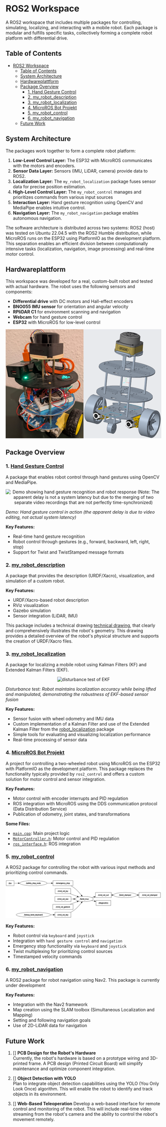 # ROS2 Workspace

A ROS2 workspace that includes multiple packages for controlling, simulating, localizing, and interacting with a mobile robot. Each package is modular and fulfills specific tasks, collectively forming a complete robot platform with differential drive.

## Table of Contents
- [ROS2 Workspace](#ros2-workspace)
  - [Table of Contents](#table-of-contents)
  - [System Architecture](#system-architecture)
  - [Hardwareplattform](#hardwareplattform)
  - [Package Overview](#package-overview)
    - [1. Hand Gesture Control](#1-hand-gesture-control)
    - [2. my\_robot\_description](#2-my_robot_description)
    - [3. my\_robot\_localization](#3-my_robot_localization)
    - [4. MicroROS Bot Projekt](#4-microros-bot-projekt)
    - [5. my\_robot\_control](#5-my_robot_control)
    - [6. my\_robot\_navigation](#6-my_robot_navigation)
  - [Future Work](#future-work)


## System Architecture

The packages work together to form a complete robot platform:

1. **Low-Level Control Layer:** The ESP32 with MicroROS communicates with the motors and encoders. 
2. **Sensor Data Layer:** Sensors (IMU, LiDAR, camera) provide data to ROS2.
3. **Localization Layer:** The `my_robot_localization` package fuses sensor data for precise position estimation.
4. **High-Level Control Layer:** The `my_robot_control` manages and prioritizes commands from various input sources
5. **Interaction Layer:** Hand gesture recognition using OpenCV and MediaPipe enables intuitive control.
6. **Navigation Layer:** The `my_robot_navigation` package enables autonomous navigation.

The software architecture is distributed across two systems: ROS2 (host) was tested on Ubuntu 22.04.5 with the ROS2 Humble distribution, while MicroROS runs on the ESP32 using PlatformIO as the development platform. This separation enables an efficient division between computationally intensive tasks (localization, navigation, image processing) and real-time motor control.

## Hardwareplattform

This workspace was developed for a real, custom-built robot and tested with actual hardware. The robot uses the following sensors and components:

- **Differential drive** with DC motors and Hall-effect encoders
- **BNO055 IMU sensor** for orientation and angular velocity
- **RPliDAR C1** for environment scanning and navigation
- **Webcam** for hand gesture control
- **ESP32** with MicroROS for low-level control


<p align="center">
<img src="./figures/roboter.png">
</p>

## Package Overview

### 1. [Hand Gesture Control](src/hand_gesture_control/README.md)
A package that enables robot control through hand gestures using OpenCV and MediaPipe.

<p align="center">
  <img src="src/hand_gesture_control/images/Demo.gif" alt="Demo showing hand gesture recognition and robot response (Note: The apparent delay is not a system latency but due to the merging of two separate video recordings that are not perfectly time-synchronized)">

  <em>Demo: Hand gesture control in action (the apparent delay is due to video editing, not actual system latency)</em>
</p>

**Key Features:**
- Real-time hand gesture recognition
- Robot control through gestures (e.g., forward, backward, left, right, stop)
- Support for Twist and TwistStamped message formats

### 2. [my_robot_description](src/my_robot_description/README.md)

A package that provides the description (URDF/Xacro), visualization, and simulation of a custom robot.

**Key Features:**
- URDF/Xacro-based robot description
- RViz visualization
- Gazebo simulation
- Sensor integration (LiDAR, IMU)


This package includes a technical drawing [technical drawing](src/my_robot_description/technische_zeichnung.pdf), that clearly and comprehensively illustrates the robot's geometry. This drawing provides a detailed overview of the robot's physical structure and supports the creation of URDF/Xacro files.

### 3. [my_robot_localization](src/my_robot_localization/README.md)
A package for localizing a mobile robot using Kalman Filters (KF) and Extended Kalman Filters (EKF).

<p align="center">
  <img src="src/my_robot_localization/figures/disturbance_test.gif" alt="disturbance test of EKF">

  <em>Disturbance test: Robot maintains localization accuracy while being lifted and manipulated, demonstrating the robustness of EKF-based sensor fusion</em>
</p>

**Key Features:**
- Sensor fusion with wheel odometry and IMU data
- Custom implementation of a Kalman Filter and use of the Extended Kalman Filter from the [robot_localization](https://github.com/cra-ros-pkg/robot_localization) package
- Simple tools for evaluating and visualizing localization performance
- Real-time processing of sensor data

### 4. [MicroROS Bot Projekt](src/micorRos_bot/README.md)

A project for controlling a two-wheeled robot using MicroROS on the ESP32 with PlatformIO as the development platform. This package replaces the functionality typically provided by `ros2_control` and offers a custom solution for motor control and sensor integration.

**Key Features:**
- Motor control with encoder interrupts and PID regulation
- ROS integration with MicroROS using the DDS communication protocol (Data Distribution Service)
- Publication of odometry, joint states, and transformations

**Some Files:**
- [`main.cpp`](src/micorRos_bot/src/main.cpp): Main project logic
- [`MotorController.h`](src/micorRos_bot/include/MotorController.h): Motor control and PID regulation
- [`ros_interface.h`](src/micorRos_bot/include/ros_interface.h): ROS integration

### 5. [my_robot_control](src/my_robot_control/README.md)
A ROS2 package for controlling the robot with various input methods and prioritizing control commands.

<p align="center">
<img src="src/my_robot_control/images/rosgraph.png">
</p>

**Key Features:**
- Robot control via `keyboard` and `joystick`
- Integration with `hand gesture control` and `navigation`
- Emergency stop functionality via `keyboard` and `joystick`
- Twist multiplexing for prioritizing control sources
- Timestamped velocity commands


### 6. [my_robot_navigation](src/my_robot_navigation/README.md)
A ROS2 package for robot navigation using Nav2. 
This package is currently under development

**Key Features:**
- Integration with the Nav2 framework
- Map creation using the SLAM toolbox (Simultaneous Localization and Mapping)
- Setting and following navigation goals
- Use of 2D-LiDAR data for navigation


## Future Work

1. [] **PCB Design for the Robot's Hardware**  
  Currently, the robot's hardware is based on a prototype wiring and 3D-printed frame. A PCB design (Printed Circuit Board) will simplify maintenance and optimize component integration.

2. [] **Object Detection with YOLO**  
  Plan to integrate object detection capabilities using the YOLO (You Only Look Once) algorithm. This will enable the robot to identify and track objects in its environment.

3. [] **Web-Based Teleoperation**
  Develop a web-based interface for remote control and monitoring of the robot. This will include real-time video streaming from the robot's camera and the ability to control the robot's movement remotely.
